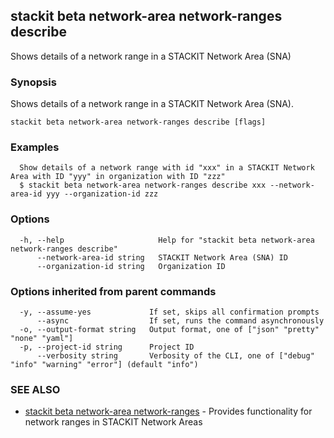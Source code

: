 ## stackit beta network-area network-ranges describe

Shows details of a network range in a STACKIT Network Area (SNA)

### Synopsis

Shows details of a network range in a STACKIT Network Area (SNA).

```
stackit beta network-area network-ranges describe [flags]
```

### Examples

```
  Show details of a network range with id "xxx" in a STACKIT Network Area with ID "yyy" in organization with ID "zzz"
  $ stackit beta network-area network-ranges describe xxx --network-area-id yyy --organization-id zzz
```

### Options

```
  -h, --help                     Help for "stackit beta network-area network-ranges describe"
      --network-area-id string   STACKIT Network Area (SNA) ID
      --organization-id string   Organization ID
```

### Options inherited from parent commands

```
  -y, --assume-yes             If set, skips all confirmation prompts
      --async                  If set, runs the command asynchronously
  -o, --output-format string   Output format, one of ["json" "pretty" "none" "yaml"]
  -p, --project-id string      Project ID
      --verbosity string       Verbosity of the CLI, one of ["debug" "info" "warning" "error"] (default "info")
```

### SEE ALSO

* [stackit beta network-area network-ranges](./stackit_beta_network-area_network-ranges.md)	 - Provides functionality for network ranges in STACKIT Network Areas

